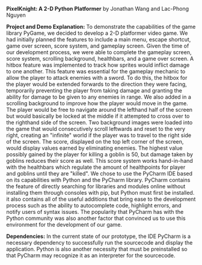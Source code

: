 **PixelKnight: A 2-D Python Platformer** 
by Jonathan Wang and Lac-Phong Nguyen

**Project and Demo Explanation:**
To demonstrate the capabilities of the game library PyGame, we decided to develop a 2-D platformer video game. We had initially planned the features to include a main menu, escape shortcut, game over screen, score system, and gameplay screen. Given the time of our development process, we were able to complete the gameplay screen, score system, scrolling background, healthbars, and a game over screen. A hitbox feature was implemented to track how sprites would inflict damage to one another. This feature was essential for the gameplay mechanic to allow the player to attack enemies with a sword. To do this, the hitbox for the player would be extended forwards to the direction they were facing, temporarily preventing the player from taking damage and granting the ability for damage to be given to any enemies in range. We also added in a scrolling background to improve how the player would move in the game. The player would be free to navigate around the lefthand half of the screen but would basically be locked at the middle if it attempted to cross over to the righthand side of the screen. Two background images were loaded into the game that would consecutively scroll leftwards and reset to the very right, creating an "infinite" world if the player was to travel to the right side of the screen. The score, displayed on the top left corner of the screen, would display values earned by eliminating enemies. The highest value possibly gained by the player for killing a goblin is 50, but damage taken by goblins reduces their score as well. This score system works hand-in-hand with the healthbars which regulate the amount of healthpoints for player and goblins until they are "killed". 
We chose to use the PyCharm IDE based on its capabilities with Python and the PyCharm library. PyCharm contains the feature of directly searching for libraries and modules online without installing them through consoles with pip, but Python must first be installed. it also contains all of the useful additions that bring ease to the development process such as the ability to autocomplete code, highlight errors, and notify users of syntax issues. The popularity that PyCharm has with the Python community was also another factor that convinced us to use this environment for the development of our game. 

**Dependencies:**
In the current state of our prototype, the IDE PyCharm is a necessary dependency to successfully run the sourcecode and display the application. Python is also another necessity that must be preinstalled so that PyCharm may recognize it as an interpreter for the sourcecode. 
